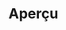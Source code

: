 ---
layout: overview.njk
tags: 
    - page
    - dshome
key: overview_fr
title: Aperçu
alternativetitle: Maps
parent: maps_fr
order: 1
componentbrowser: true
availablelanguages: 
    - de
---